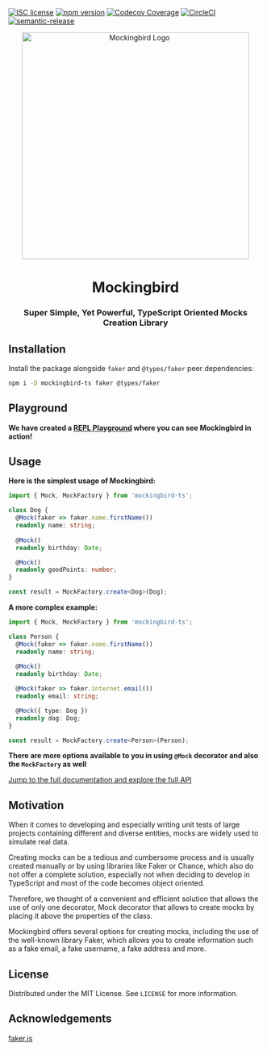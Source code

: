 [![ISC license](http://img.shields.io/badge/license-MIT-brightgreen.svg)](http://opensource.org/licenses/MIT)
[![npm version](http://img.shields.io/npm/v/mockingbird-ts.svg?style=flat)](https://npmjs.org/package/faker.ts "View this project on npm")
[![Codecov Coverage](https://img.shields.io/codecov/c/github/omermorad/mockingbird-ts/master.svg?style=flat-square)](https://codecov.io/gh/omer-morad-ni/faker.ts)
[![CircleCI](https://circleci.com/gh/omermorad/mockingbird-ts.svg?style=shield)](https://circleci.com/gh/circleci/circleci-docs)
[![semantic-release](https://img.shields.io/badge/%20%20%F0%9F%93%A6%F0%9F%9A%80-semantic--release-e10079.svg)](https://github.com/semantic-release/semantic-release)

<p align="center">
  <img width="450" src="https://github.com/omermorad/mockingbird-ts/blob/master/docs/logo.png" alt="Mockingbird Logo">

  <h1 align="center">Mockingbird</h1>

  <h3 align="center">
    Super Simple, Yet Powerful, TypeScript Oriented Mocks Creation Library
  </h3>
</p>

## Installation
Install the package alongside `faker` and `@types/faker` peer dependencies:

```bash
npm i -D mockingbird-ts faker @types/faker
```

## Playground 
**We have created a [REPL Playground](https://repl.it/@omermorad/Mockingbird-Playground) where you can see Mockingbird in action!**

## Usage

**Here is the simplest usage of Mockingbird:**

```typescript
import { Mock, MockFactory } from 'mockingbird-ts';

class Dog {
  @Mock(faker => faker.name.firstName())
  readonly name: string;
  
  @Mock()
  readonly birthday: Date;

  @Mock()
  readonly goodPoints: number;
}

const result = MockFactory.create<Dog>(Dog);
```

**A more complex example:**
```typescript
import { Mock, MockFactory } from 'mockingbird-ts';

class Person {
  @Mock(faker => faker.name.firstName())
  readonly name: string;
  
  @Mock()
  readonly birthday: Date;

  @Mock(faker => faker.internet.email())
  readonly email: string;

  @Mock({ type: Dog })
  readonly dog: Dog;
}

const result = MockFactory.create<Person>(Person);
```

**There are more options available to you in using `@Mock` decorator and also the `MockFactory` as well**

[Jump to the full documentation and explore the full API](https://github.com/omermorad/faker.ts/blob/master/docs/README.md)


## Motivation
When it comes to developing and especially writing unit tests of large projects
containing different and diverse entities, mocks are widely used to simulate real data.

Creating mocks can be a tedious and cumbersome process and is usually created
manually or by using libraries like Faker or Chance, which also do not offer a complete solution,
especially not when deciding to develop in TypeScript and most of the code becomes object oriented.

Therefore, we thought of a convenient and efficient solution that allows the use
of only one decorator, Mock decorator that allows to create mocks by placing it above the properties of the class.

Mockingbird offers several options for creating mocks, including the use of the
well-known library Faker, which allows you to create information such as a fake email, a fake username,
a fake address and more.

## License
Distributed under the MIT License. See `LICENSE` for more information.

## Acknowledgements
[faker.js](https://github.com/marak/Faker.js)
